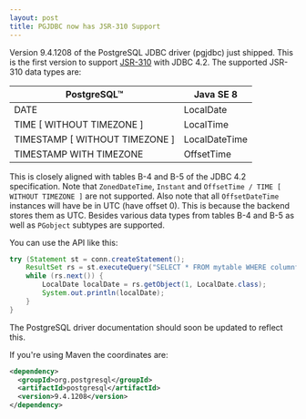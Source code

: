 ```yaml
---
layout: post
title: PGJDBC now has JSR-310 Support
---
```


Version 9.4.1208 of the PostgreSQL JDBC driver (pgjdbc) just shipped. This is the first version to support [JSR-310](https://jcp.org/en/jsr/detail?id=310) with JDBC 4.2. The supported JSR-310 data types are:


| PostgreSQL™                    | Java SE 8     |
| ------------------------------ | ------------- |
| DATE                           | LocalDate     |
| TIME [ WITHOUT TIMEZONE ]      | LocalTime     |
| TIMESTAMP [ WITHOUT TIMEZONE ] | LocalDateTime |
| TIMESTAMP WITH TIMEZONE        | OffsetTime    |


This is closely aligned with tables B-4 and B-5 of the JDBC 4.2 specification. Note that `ZonedDateTime`, `Instant` and `OffsetTime / TIME [ WITHOUT TIMEZONE ]` are not supported. Also note that all `OffsetDateTime` instances will have be in UTC (have offset 0). This is because the backend stores them as UTC.
Besides various data types from tables B-4 and B-5 as well as `PGobject` subtypes are supported.

You can use the API like this:

```java
try (Statement st = conn.createStatement();  
    ResultSet rs = st.executeQuery("SELECT * FROM mytable WHERE columnfoo = 500")) {
    while (rs.next()) {
        LocalDate localDate = rs.getObject(1, LocalDate.class);
        System.out.println(localDate);
    }
}
```

The PostgreSQL driver documentation should soon be updated to reflect this.

If you're using Maven the coordinates are:

```xml
<dependency>
  <groupId>org.postgresql</groupId>
  <artifactId>postgresql</artifactId>
  <version>9.4.1208</version>
</dependency>
```

